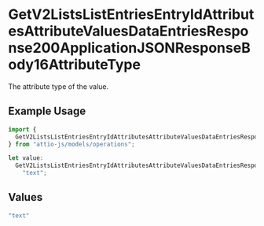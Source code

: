 # GetV2ListsListEntriesEntryIdAttributesAttributeValuesDataEntriesResponse200ApplicationJSONResponseBody16AttributeType

The attribute type of the value.

## Example Usage

```typescript
import {
  GetV2ListsListEntriesEntryIdAttributesAttributeValuesDataEntriesResponse200ApplicationJSONResponseBody16AttributeType,
} from "attio-js/models/operations";

let value:
  GetV2ListsListEntriesEntryIdAttributesAttributeValuesDataEntriesResponse200ApplicationJSONResponseBody16AttributeType =
    "text";
```

## Values

```typescript
"text"
```